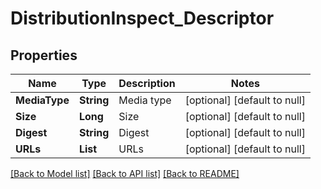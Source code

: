 # DistributionInspect_Descriptor
## Properties

| Name | Type | Description | Notes |
|------------ | ------------- | ------------- | -------------|
| **MediaType** | **String** | Media type | [optional] [default to null] |
| **Size** | **Long** | Size | [optional] [default to null] |
| **Digest** | **String** | Digest | [optional] [default to null] |
| **URLs** | **List** | URLs | [optional] [default to null] |

[[Back to Model list]](../README.md#documentation-for-models) [[Back to API list]](../README.md#documentation-for-api-endpoints) [[Back to README]](../README.md)

